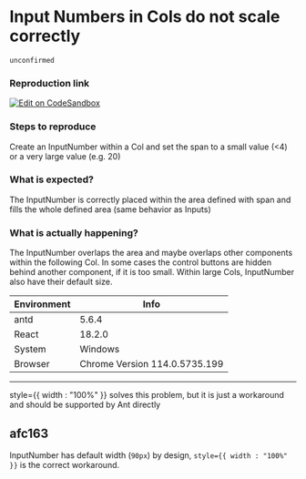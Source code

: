 # Input Numbers in Cols do not scale correctly

`unconfirmed`

### Reproduction link

[![Edit on CodeSandbox](https://codesandbox.io/static/img/play-codesandbox.svg)](https://codesandbox.io/s/antd-reproduction-template-forked-4fq22j)

### Steps to reproduce

Create an InputNumber within a Col and set the span to a small value (<4) or a very large value (e.g. 20)

### What is expected?

The InputNumber is correctly placed within the area defined with span and fills the whole defined area (same behavior as Inputs)

### What is actually happening?

The InputNumber overlaps the area and maybe overlaps other components within the following Col.
In some cases the control buttons are hidden behind another component, if it is too small.
Within large Cols, InputNumber also have their default size.

| Environment | Info                          |
| ----------- | ----------------------------- |
| antd        | 5.6.4                         |
| React       | 18.2.0                        |
| System      | Windows                       |
| Browser     | Chrome Version 114.0.5735.199 |

---

style={{ width : "100%" }} solves this problem, but it is just a workaround and should be supported by Ant directly

<!-- generated by ant-design-issue-helper. DO NOT REMOVE -->

## afc163

InputNumber has default width (`90px`) by design, `style={{ width : "100%" }}` is the correct workaround.
